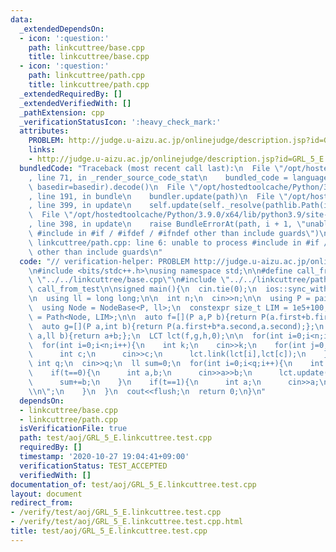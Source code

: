 ```yaml
---
data:
  _extendedDependsOn:
  - icon: ':question:'
    path: linkcuttree/base.cpp
    title: linkcuttree/base.cpp
  - icon: ':question:'
    path: linkcuttree/path.cpp
    title: linkcuttree/path.cpp
  _extendedRequiredBy: []
  _extendedVerifiedWith: []
  _pathExtension: cpp
  _verificationStatusIcon: ':heavy_check_mark:'
  attributes:
    PROBLEM: http://judge.u-aizu.ac.jp/onlinejudge/description.jsp?id=GRL_5_E
    links:
    - http://judge.u-aizu.ac.jp/onlinejudge/description.jsp?id=GRL_5_E
  bundledCode: "Traceback (most recent call last):\n  File \"/opt/hostedtoolcache/Python/3.9.0/x64/lib/python3.9/site-packages/onlinejudge_verify/documentation/build.py\"\
    , line 71, in _render_source_code_stat\n    bundled_code = language.bundle(stat.path,\
    \ basedir=basedir).decode()\n  File \"/opt/hostedtoolcache/Python/3.9.0/x64/lib/python3.9/site-packages/onlinejudge_verify/languages/cplusplus.py\"\
    , line 191, in bundle\n    bundler.update(path)\n  File \"/opt/hostedtoolcache/Python/3.9.0/x64/lib/python3.9/site-packages/onlinejudge_verify/languages/cplusplus_bundle.py\"\
    , line 399, in update\n    self.update(self._resolve(pathlib.Path(included), included_from=path))\n\
    \  File \"/opt/hostedtoolcache/Python/3.9.0/x64/lib/python3.9/site-packages/onlinejudge_verify/languages/cplusplus_bundle.py\"\
    , line 398, in update\n    raise BundleErrorAt(path, i + 1, \"unable to process\
    \ #include in #if / #ifdef / #ifndef other than include guards\")\nonlinejudge_verify.languages.cplusplus_bundle.BundleErrorAt:\
    \ linkcuttree/path.cpp: line 6: unable to process #include in #if / #ifdef / #ifndef\
    \ other than include guards\n"
  code: "// verification-helper: PROBLEM http://judge.u-aizu.ac.jp/onlinejudge/description.jsp?id=GRL_5_E\n\
    \n#include <bits/stdc++.h>\nusing namespace std;\n\n#define call_from_test\n#include\
    \ \"../../linkcuttree/base.cpp\"\n#include \"../../linkcuttree/path.cpp\"\n#undef\
    \ call_from_test\n\nsigned main(){\n  cin.tie(0);\n  ios::sync_with_stdio(0);\n\
    \n  using ll = long long;\n\n  int n;\n  cin>>n;\n\n  using P = pair<ll, ll>;\n\
    \  using Node = NodeBase<P, ll>;\n  constexpr size_t LIM = 1e5+100;\n  using LCT\
    \ = Path<Node, LIM>;\n\n  auto f=[](P a,P b){return P(a.first+b.first,a.second+b.second);};\n\
    \  auto g=[](P a,int b){return P(a.first+b*a.second,a.second);};\n  auto h=[](ll\
    \ a,ll b){return a+b;};\n  LCT lct(f,g,h,0);\n\n  for(int i=0;i<n;i++) lct.create(P(0,1));\n\
    \  for(int i=0;i<n;i++){\n    int k;\n    cin>>k;\n    for(int j=0;j<k;j++){\n\
    \      int c;\n      cin>>c;\n      lct.link(lct[i],lct[c]);\n    }\n  }\n\n \
    \ int q;\n  cin>>q;\n  ll sum=0;\n  for(int i=0;i<q;i++){\n    int t;\n    cin>>t;\n\
    \    if(t==0){\n      int a,b;\n      cin>>a>>b;\n      lct.update(lct[a],b);\n\
    \      sum+=b;\n    }\n    if(t==1){\n      int a;\n      cin>>a;\n      cout<<lct.query(lct[a]).first-sum<<\"\
    \\n\";\n    }\n  }\n  cout<<flush;\n  return 0;\n}\n"
  dependsOn:
  - linkcuttree/base.cpp
  - linkcuttree/path.cpp
  isVerificationFile: true
  path: test/aoj/GRL_5_E.linkcuttree.test.cpp
  requiredBy: []
  timestamp: '2020-10-27 19:04:41+09:00'
  verificationStatus: TEST_ACCEPTED
  verifiedWith: []
documentation_of: test/aoj/GRL_5_E.linkcuttree.test.cpp
layout: document
redirect_from:
- /verify/test/aoj/GRL_5_E.linkcuttree.test.cpp
- /verify/test/aoj/GRL_5_E.linkcuttree.test.cpp.html
title: test/aoj/GRL_5_E.linkcuttree.test.cpp
---
```

